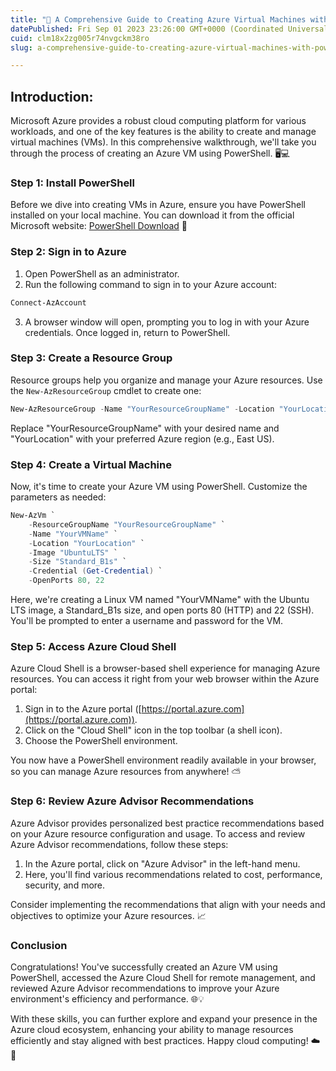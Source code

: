 ```yaml
---
title: "🚀 A Comprehensive Guide to Creating Azure Virtual Machines with PowerShell"
datePublished: Fri Sep 01 2023 23:26:00 GMT+0000 (Coordinated Universal Time)
cuid: clm18x2zg005r74nvgckm38ro
slug: a-comprehensive-guide-to-creating-azure-virtual-machines-with-powershell

---
```


Introduction:
-----------------
Microsoft Azure provides a robust cloud computing platform for various workloads, and one of the key features is the ability to create and manage virtual machines (VMs). In this comprehensive walkthrough, we'll take you through the process of creating an Azure VM using PowerShell. 🖥️💻

### **Step 1: Install PowerShell**

Before we dive into creating VMs in Azure, ensure you have PowerShell installed on your local machine. You can download it from the official Microsoft website: [PowerShell Download](https://aka.ms/psdownload) 🔌

### **Step 2: Sign in to Azure**

1. Open PowerShell as an administrator.
2. Run the following command to sign in to your Azure account:
```powershell
Connect-AzAccount
```
3. A browser window will open, prompting you to log in with your Azure credentials. Once logged in, return to PowerShell.

### **Step 3: Create a Resource Group**

Resource groups help you organize and manage your Azure resources. Use the `New-AzResourceGroup` cmdlet to create one:

```powershell
New-AzResourceGroup -Name "YourResourceGroupName" -Location "YourLocation"
```

Replace "YourResourceGroupName" with your desired name and "YourLocation" with your preferred Azure region (e.g., East US).

### **Step 4: Create a Virtual Machine**

Now, it's time to create your Azure VM using PowerShell. Customize the parameters as needed:

```powershell
New-AzVm `
    -ResourceGroupName "YourResourceGroupName" `
    -Name "YourVMName" `
    -Location "YourLocation" `
    -Image "UbuntuLTS" `
    -Size "Standard_B1s" `
    -Credential (Get-Credential) `
    -OpenPorts 80, 22
```

Here, we're creating a Linux VM named "YourVMName" with the Ubuntu LTS image, a Standard_B1s size, and open ports 80 (HTTP) and 22 (SSH). You'll be prompted to enter a username and password for the VM.

### **Step 5: Access Azure Cloud Shell**

Azure Cloud Shell is a browser-based shell experience for managing Azure resources. You can access it right from your web browser within the Azure portal:

1. Sign in to the Azure portal ([https://portal.azure.com](https://portal.azure.com)).
2. Click on the "Cloud Shell" icon in the top toolbar (a shell icon).
3. Choose the PowerShell environment.

You now have a PowerShell environment readily available in your browser, so you can manage Azure resources from anywhere! ⛅

### **Step 6: Review Azure Advisor Recommendations**

Azure Advisor provides personalized best practice recommendations based on your Azure resource configuration and usage. To access and review Azure Advisor recommendations, follow these steps:

1. In the Azure portal, click on "Azure Advisor" in the left-hand menu.
2. Here, you'll find various recommendations related to cost, performance, security, and more.

Consider implementing the recommendations that align with your needs and objectives to optimize your Azure resources. 📈

### **Conclusion**

Congratulations! You've successfully created an Azure VM using PowerShell, accessed the Azure Cloud Shell for remote management, and reviewed Azure Advisor recommendations to improve your Azure environment's efficiency and performance. 🌐💡

With these skills, you can further explore and expand your presence in the Azure cloud ecosystem, enhancing your ability to manage resources efficiently and stay aligned with best practices. Happy cloud computing! ☁️🚀